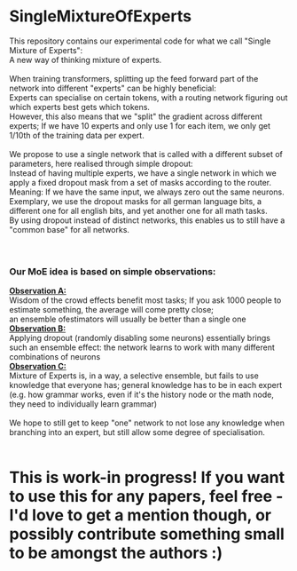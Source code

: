 # SingleMixtureOfExperts
This repository contains our experimental code for what we call "Single Mixture of Experts":<br/>
A new way of thinking mixture of experts.<br/>
<br/>
When training transformers, splitting up the feed forward part of the network into different "experts" can be highly beneficial:<br/>
Experts can specialise on certain tokens, with a routing network figuring out which experts best gets which tokens.<br/>
However, this also means that we "split" the gradient across different experts; If we have 10 experts and only use 1 for each item, we only get 1/10th of the training data per expert.<br/>
<br/>
We propose to use a single network that is called with a different subset of parameters, here realised through simple dropout:<br/>
Instead of having multiple experts, we have a single network in which we apply a fixed dropout mask from a set of masks according to the router. Meaning: If we have the same input, we always zero out the same neurons. Exemplary, we use the dropout masks for all german language bits, a different one for all english bits, and yet another one for all math tasks.<br/>
By using dropout instead of distinct networks, this enables us to still have a "common base" for all networks.<br/>
<br/>
<br/>
<h3>Our MoE idea is based on simple observations:</h3>
<b><u>Observation A:</u></b><br/>
Wisdom of the crowd effects benefit most tasks; If you ask 1000 people to estimate something, the average will come pretty close;<br/>
 an ensemble ofestimators will usually be better than a single one<br/>
<b><u>Observation B:</u></b><br/>
Applying dropout (randomly disabling some neurons) essentially brings such an ensemble effect: the network learns to work with many different combinations of neurons<br/>
<b><u>Observation C:</u></b><br/>
Mixture of Experts is, in a way, a selective ensemble, but fails to use knowledge that everyone has; general knowledge has to be in each expert (e.g. how grammar works, even if it's the history node or the math node, they need to individually learn grammar)<br/><br/>
<tl;dr> We hope to still get to keep "one" network to not lose any knowledge when branching into an expert, but still allow some degree of specialisation.
<br/>
<br/>
<h1>This is work-in progress! If you want to use this for any papers, feel free - I'd love to get a mention though, or possibly contribute something small to be amongst the authors :)</h1>
